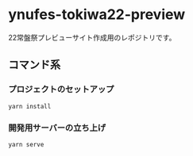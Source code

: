# ynufes-tokiwa22-preview
22常盤祭プレビューサイト作成用のレポジトリです。


## コマンド系
### プロジェクトのセットアップ
```
yarn install
```
### 開発用サーバーの立ち上げ
```
yarn serve
```